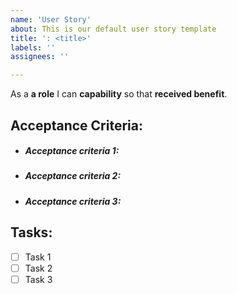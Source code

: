 ```yaml
---
name: 'User Story'
about: This is our default user story template
title: ': <title>'
labels: ''
assignees: ''

---
```


As a **a role** I can **capability** so that **received benefit**.
  
  ## Acceptance Criteria:
  
- #####  Acceptance criteria 1:  
-  #####  Acceptance criteria 2: 
-  ##### Acceptance criteria 3: 
  
  ## Tasks:
  - [ ]  Task 1
  - [ ] Task 2
  - [ ] Task 3
